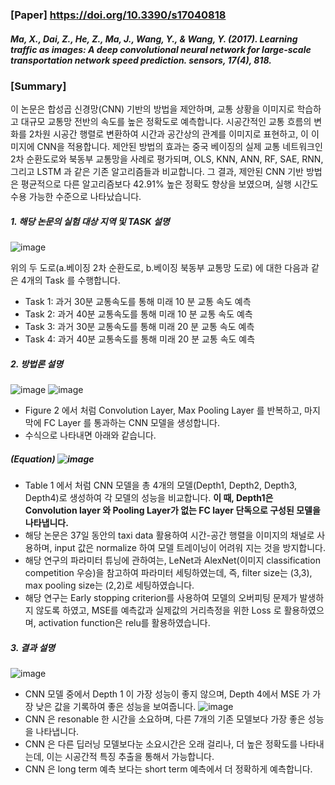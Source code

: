### [Paper] https://doi.org/10.3390/s17040818
##### Ma, X., Dai, Z., He, Z., Ma, J., Wang, Y., & Wang, Y. (2017). Learning traffic as images: A deep convolutional neural network for large-scale transportation network speed prediction. sensors, 17(4), 818.

### [Summary]
이 논문은 합성곱 신경망(CNN) 기반의 방법을 제안하며, 교통 상황을 이미지로 학습하고 대규모 교통망 전반의 속도를 높은 정확도로 예측합니다. 시공간적인 교통 흐름의 변화를 2차원 시공간 행렬로 변환하여 시간과 공간상의 관계를 이미지로 표현하고, 이 이미지에 CNN을 적용합니다. 제안된 방법의 효과는 중국 베이징의 실제 교통 네트워크인 2차 순환도로와 북동부 교통망을 사례로 평가되며, OLS, KNN, ANN, RF, SAE, RNN, 그리고 LSTM 과 같은 기존 알고리즘들과 비교합니다. 그 결과, 제안된 CNN 기반 방법은 평균적으로 다른 알고리즘보다 42.91% 높은 정확도 향상을 보였으며, 실행 시간도 수용 가능한 수준으로 나타났습니다.
##### 1. 해당 논문의 실험 대상 지역 및 TASK 설명
![image](https://github.com/user-attachments/assets/ba4fd260-d210-446e-83f8-02f2992f8587)

위의 두 도로(a.베이징 2차 순환도로, b.베이징 북동부 교통망 도로) 에 대한 다음과 같은 4개의 Task 를 수행합니다.
- Task 1: 과거 30분 교통속도를 통해 미래 10 분 교통 속도 예측 
- Task 2: 과거 40분 교통속도를 통해 미래 10 분 교통 속도 예측
- Task 3: 과거 30분 교통속도를 통해 미래 20 분 교통 속도 예측 
- Task 4: 과거 40분 교통속도를 통해 미래 20 분 교통 속도 예측  

##### 2. 방법론 설명
![image](https://github.com/user-attachments/assets/73595d52-5f10-46f1-bdda-0d690d23f0fd)
![image](https://github.com/user-attachments/assets/dee1c858-de73-4c01-9e45-b45ed1ea556a)

- Figure 2 에서 처럼 Convolution Layer, Max Pooling Layer 를 반복하고, 마지막에 FC Layer 를 통과하는 CNN 모델을 생성합니다.
- 수식으로 나타내면 아래와 같습니다.
#####  (Equation) ![image](https://github.com/user-attachments/assets/bce41be6-6fde-4afe-b6f6-626d43a3e1bc)
- Table 1 에서 처럼 CNN 모델을 총 4개의 모델(Depth1, Depth2, Depth3, Depth4)로 생성하여 각 모델의 성능을 비교합니다. **이 때, Depth1은 Convolution layer 와 Pooling Layer가 없는 FC layer 단독으로 구성된 모델을 나타냅니다.**
- 해당 논문은 37일 동안의 taxi data 활용하여 시간-공간 행렬을 이미지의 채널로 사용하며, input 값은 normalize 하여 모델 트레이닝이 어려워 지는 것을 방지합니다.
- 해당 연구의 파라미터 튜닝에 관하여는, LeNet과 AlexNet(이미지 classification competition 우승)을 참고하여 파라미터 세팅하였는데, 즉, filter size는 (3,3), max pooling size는 (2,2)로 세팅하였습니다.
- 해당 연구는 Early stopping criterion를 사용하여 모델의 오버피팅 문제가 발생하지 않도록 하였고, MSE를 예측값과 실제값의 거리측정을 위한 Loss 로 활용하였으며, activation function은 relu를 활용하였습니다. 



##### 3. 결과 설명
![image](https://github.com/user-attachments/assets/524f3f05-ceac-4d29-8a4f-d4015d1ce9c0)
- CNN 모델 중에서 Depth 1 이 가장 성능이 좋지 않으며, Depth 4에서 MSE 가 가장 낮은 값을 기록하여 좋은 성능을 보여줍니다.
![image](https://github.com/user-attachments/assets/8abaf546-1fac-499d-8cc4-d1658315b6eb)
- CNN 은 resonable 한 시간을 소요하며, 다른 7개의 기존 모델보다 가장 좋은 성능을 나타냅니다.
- CNN 은 다른 딥러닝 모델보다눈 소요시간은 오래 걸리나, 더 높은 정확도를 나타내는데, 이는 시공간적 특징 추출을 통해서 가능합니다.
- CNN 은 long term 예측 보다는 short term 예측에서 더 정확하게 예측합니다.


